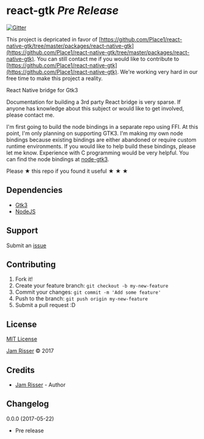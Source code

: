 # react-gtk _Pre Release_

[![Gitter](https://img.shields.io/gitter/room/react-gtk/lobby.svg?style=flat-square)](https://gitter.im/react-gtk)

This project is depricated in favor of [https://github.com/Place1/react-native-gtk/tree/master/packages/react-native-gtk](https://github.com/Place1/react-native-gtk/tree/master/packages/react-native-gtk). You can still contact me if you would like to contribute to [https://github.com/Place1/react-native-gtk](https://github.com/Place1/react-native-gtk). We're working very hard in our free time to make this project a reality.

React Native bridge for Gtk3

Documentation for building a 3rd party React bridge is very sparse. If anyone has
knowledge about this subject or would like to get involved, please contact me.

I'm first going to build the node bindings in a separate repo using FFI. At this point, I'm only planning on supporting GTK3. I'm making my own node bindings because existing bindings are either abandoned or require custom runtime environments. If you would like to help build these bindings, please let me know. Experience with C programming would be very helpful. You can find the node bindings at [node-gtk3](https://github.com/jamrizzi/node-gtk3).

Please &#9733; this repo if you found it useful &#9733; &#9733; &#9733;


## Dependencies
<!------------------------------------------------------->

* [Gtk3](https://developer.gnome.org/gtk3/3.0/)
* [NodeJS](https://nodejs.org/en/)


## Support
<!------------------------------------------------------->

Submit an [issue](https://github.com/jamrizzi/react-gtk/issues/new)


## Contributing
<!------------------------------------------------------->

1. Fork it!
2. Create your feature branch: `git checkout -b my-new-feature`
3. Commit your changes: `git commit -m 'Add some feature'`
4. Push to the branch: `git push origin my-new-feature`
5. Submit a pull request :D


## License
<!------------------------------------------------------->

[MIT License](https://github.com/jamrizzi/react-gtk/blob/master/LICENSE)

[Jam Risser](https://jamrizzi.com) &copy; 2017


## Credits
<!------------------------------------------------------->

* [Jam Risser](https://jamrizzi.com) - Author


## Changelog
<!------------------------------------------------------->

0.0.0 (2017-05-22)
* Pre release
